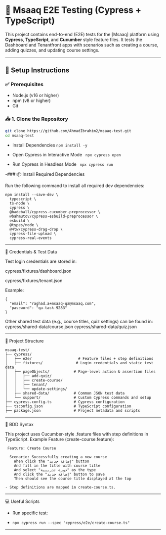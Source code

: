 # 🧪 Msaaq E2E Testing (Cypress + TypeScript)

This project contains end-to-end (E2E) tests for the [Msaaq] platform using **Cypress**, **TypeScript**, and **Cucumber** style feature files.
It tests the Dashboard and Tenantfront apps with scenarios such as creating a course, adding quizzes, and updating course settings.


-------------------------------------------------------

## 🚀 Setup Instructions

### ✅ Prerequisites

- Node.js (v16 or higher)
- npm (v8 or higher)
- Git

### 📥 1. Clone the Repository

```bash
git clone https://github.com/AhmadIbrahim2/msaaq-test.git
cd msaaq-test
```

- Install Dependencies
  ```npm install -y```
  
- Open Cypress in Interactive Mode
 ``` npx cypress open```
  
- Run Cypress in Headless Mode
 ``` npx cypress run```

-### 📦 Install Required Dependencies

Run the following command to install all required dev dependencies:
```
npm install --save-dev \
  typescript \
  ts-node \
  cypress \
  @badeball/cypress-cucumber-preprocessor \
  @bahmutov/cypress-esbuild-preprocessor \
  esbuild \
  @types/node \
  @4tw/cypress-drag-drop \
  cypress-file-upload \
  cypress-real-events
```

--------------------------------------------------------

🔐 Credentials & Test Data

Test login credentials are stored in:

cypress/fixtures/dashboard.json

cypress/fixtures/tenant.json

Example:
```
{
  "email": "raghad.a+msaaq-qa@msaaq.com",
  "password": "qa-task-9283"
}
```
Other shared test data (e.g., course titles, quiz settings) can be found in:
cypress/shared-data/course.json
cypress/shared-data/quiz.json

--------------------------------------------------------
🧱 Project Structure
```
msaaq-test/
├── cypress/
│   ├── e2e/                     # Feature files + step definitions
│   ├── fixtures/               # Login credentials and static test data
│   ├── pageObjects/           # Page-level action & assertion files
│   │   ├── add-quiz/
│   │   ├── create-course/
│   │   ├── tenant/
│   │   └── update-settings/
│   ├── shared-data/           # Common JSON test data
│   └── support/               # Custom Cypress commands and setup
├── cypress.config.ts          # Cypress configuration
├── tsconfig.json              # TypeScript configuration
├── package.json               # Project metadata and scripts
```
----------------------------------------------------------

🧩 BDD Syntax

This project uses Cucumber-style .feature files with step definitions in TypeScript.
Example Feature (create-course.feature):
```
 Feature: Create Course
 
  Scenario: Successfully creating a new course
    When click the "إضافة جديد" button
    And fill in the title with course title
    And select "دورة تدريبية" as the type
    And click the "إضافة جديد" button to save
    Then should see the course title displayed at the top

- Step definitions are mapped in create-course.ts.
```
----------------------------------------------------------

💻 Useful Scripts

* Run specific test:
* ```
  npx cypress run --spec "cypress/e2e/create-course.ts"
  ```

----------------------------------------------------------



  
